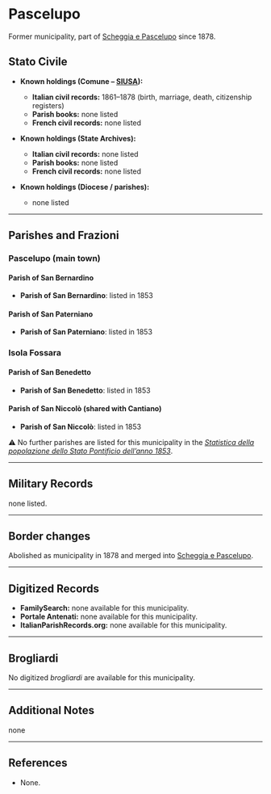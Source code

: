# Pascelupo

Former municipality, part of [Scheggia e Pascelupo](scheggia_e_pascelupo.md) since 1878.

## Stato Civile

* **Known holdings (Comune – [SIUSA](https://siusa-archivi.cultura.gov.it/cgi-bin/siusa/pagina.pl?TipoPag=comparc&Chiave=275025)):**
  * **Italian civil records:** 1861–1878 (birth, marriage, death, citizenship registers)
  * **Parish books:** none listed
  * **French civil records:** none listed

* **Known holdings (State Archives):**
  * **Italian civil records:** none listed
  * **Parish books:** none listed
  * **French civil records:** none listed

* **Known holdings (Diocese / parishes):**
  * none listed

---

## Parishes and Frazioni

### Pascelupo (main town)

#### Parish of San Bernardino

* **Parish of San Bernardino**: listed in 1853

#### Parish of San Paterniano

* **Parish of San Paterniano**: listed in 1853

### Isola Fossara

#### Parish of San Benedetto

* **Parish of San Benedetto**: listed in 1853

#### Parish of San Niccolò (shared with Cantiano)

* **Parish of San Niccolò**: listed in 1853

⚠️ No further parishes are listed for this municipality in the *[Statistica della popolazione dello Stato Pontificio dell’anno 1853](https://www.google.it/books/edition/Statistics_della_popolazione_dello_Stato/v6dCAQAAMAAJ)*.

---

## Military Records

none listed.

---

## Border changes

Abolished as municipality in 1878 and merged into [Scheggia e Pascelupo](scheggia_e_pascelupo.md).

---

## Digitized Records

* **FamilySearch:** none available for this municipality.
* **Portale Antenati:** none available for this municipality.
* **ItalianParishRecords.org:** none available for this municipality.

---

## Brogliardi

No digitized *brogliardi* are available for this municipality.

---

## Additional Notes

none

---

## References

* None.
